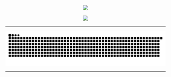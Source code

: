 <div align="center">
	<p>
		<img src = "https://readme-typing-svg.herokuapp.com?size=26&color=20C20E&center=true&duration=2500&pause=10&width=435&lines=Every+shooting+star+is+proof.;Falling+can+be+beautiful+;when+you+give+it;all+you've+got.">
	</p>
	<p>
		<img src="https://profile-counter.glitch.me/porsce/count.svg">
	</p>
	<hr>
	<picture>
		<source media="(prefers-color-scheme: dark)" srcset="dist/github-contribution-grid-snake-dark.svg" />
		<source media="(prefers-color-scheme: light)" srcset="dist/github-contribution-grid-snake.svg" />
		<img src="dist/github-contribution-grid-snake.svg" alt="GitHub contribution grid snake animation" />
        </picture><hr>
<!-- 	<details><summary>My Statistics</summary>
	<p>
		<img src="github-metrics.svg">
	</p>
	</details>
	<hr>  -->
</div>
